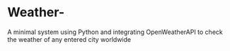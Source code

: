 # Weather-
A minimal system using Python and integrating OpenWeatherAPI to check the weather of any entered city worldwide
